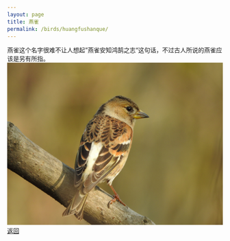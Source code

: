 ```yaml
---
layout: page
title: 燕雀
permalink: /birds/huangfushanque/
---
```

燕雀这个名字很难不让人想起”燕雀安知鸿鹄之志“这句话，不过古人所说的燕雀应该是另有所指。
![](../picture/燕雀/DSCN5720.jpg)
[返回](../../)